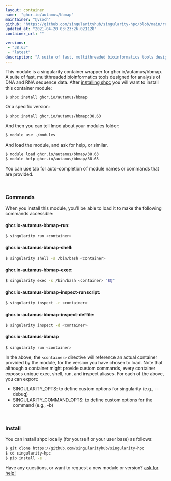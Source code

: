 ```yaml
---
layout: container
name:  "ghcr.io/autamus/bbmap"
maintainer: "@vsoch"
github: "https://github.com/singularityhub/singularity-hpc/blob/main/registry/ghcr.io/autamus/bbmap/container.yaml"
updated_at: "2021-04-20 03:23:26.021128"
container_url: ""

versions:
 - "38.63"
 - "latest"
description: "A suite of fast, multithreaded bioinformatics tools designed for analysis of DNA and RNA sequence data."
---
```


This module is a singularity container wrapper for ghcr.io/autamus/bbmap.
A suite of fast, multithreaded bioinformatics tools designed for analysis of DNA and RNA sequence data.
After [installing shpc](#install) you will want to install this container module:

```bash
$ shpc install ghcr.io/autamus/bbmap
```

Or a specific version:

```bash
$ shpc install ghcr.io/autamus/bbmap:38.63
```

And then you can tell lmod about your modules folder:

```bash
$ module use ./modules
```

And load the module, and ask for help, or similar.

```bash
$ module load ghcr.io/autamus/bbmap/38.63
$ module help ghcr.io/autamus/bbmap/38.63
```

You can use tab for auto-completion of module names or commands that are provided.

<br>

### Commands

When you install this module, you'll be able to load it to make the following commands accessible:

#### ghcr.io-autamus-bbmap-run:

```bash
$ singularity run <container>
```

#### ghcr.io-autamus-bbmap-shell:

```bash
$ singularity shell -s /bin/bash <container>
```

#### ghcr.io-autamus-bbmap-exec:

```bash
$ singularity exec -s /bin/bash <container> "$@"
```

#### ghcr.io-autamus-bbmap-inspect-runscript:

```bash
$ singularity inspect -r <container>
```

#### ghcr.io-autamus-bbmap-inspect-deffile:

```bash
$ singularity inspect -d <container>
```



#### ghcr.io-autamus-bbmap

```bash
$ singularity run <container>
```


In the above, the `<container>` directive will reference an actual container provided
by the module, for the version you have chosen to load. Note that although a container
might provide custom commands, every container exposes unique exec, shell, run, and
inspect aliases. For each of the above, you can export:

 - SINGULARITY_OPTS: to define custom options for singularity (e.g., --debug)
 - SINGULARITY_COMMAND_OPTS: to define custom options for the command (e.g., -b)

<br>
  
### Install

You can install shpc locally (for yourself or your user base) as follows:

```bash
$ git clone https://github.com/singularityhub/singularity-hpc
$ cd singularity-hpc
$ pip install -e .
```

Have any questions, or want to request a new module or version? [ask for help!](https://github.com/singularityhub/singularity-hpc/issues)